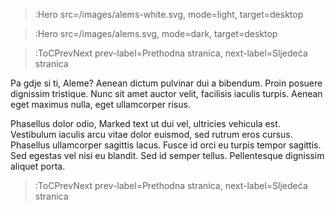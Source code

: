 > :Hero src=/images/alems-white.svg,
>       mode=light, target=desktop

> :Hero src=/images/alems.svg,
>       mode=dark, target=desktop

> :ToCPrevNext prev-label=Prethodna stranica, next-label=Sljedeća stranica
 

Pa gdje si ti, Aleme? Aenean dictum pulvinar dui a bibendum. Proin posuere dignissim tristique. Nunc sit amet auctor velit, facilisis iaculis turpis. Aenean eget maximus nulla, eget ullamcorper risus. 

Phasellus dolor odio, Marked text ut dui vel, ultricies vehicula est. Vestibulum iaculis arcu vitae dolor euismod, sed rutrum eros cursus. Phasellus ullamcorper sagittis lacus. Fusce id orci eu turpis tempor sagittis. Sed egestas vel nisi eu blandit. Sed id semper tellus. Pellentesque dignissim aliquet porta.


> :ToCPrevNext prev-label=Prethodna stranica, next-label=Sljedeća stranica


